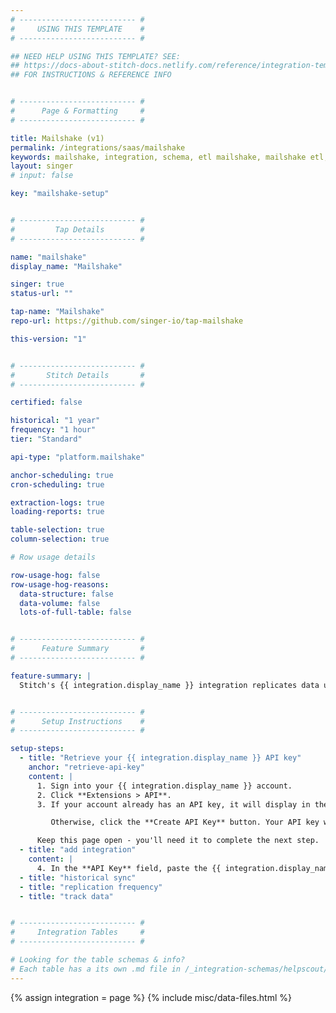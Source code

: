 ```yaml
---
# -------------------------- #
#     USING THIS TEMPLATE    #
# -------------------------- #

## NEED HELP USING THIS TEMPLATE? SEE:
## https://docs-about-stitch-docs.netlify.com/reference/integration-templates/saas/
## FOR INSTRUCTIONS & REFERENCE INFO


# -------------------------- #
#      Page & Formatting     #
# -------------------------- #

title: Mailshake (v1)
permalink: /integrations/saas/mailshake
keywords: mailshake, integration, schema, etl mailshake, mailshake etl, mailshake schema
layout: singer
# input: false

key: "mailshake-setup"


# -------------------------- #
#         Tap Details        #
# -------------------------- #

name: "mailshake"
display_name: "Mailshake"

singer: true
status-url: ""

tap-name: "Mailshake"
repo-url: https://github.com/singer-io/tap-mailshake

this-version: "1"


# -------------------------- #
#       Stitch Details       #
# -------------------------- #

certified: false

historical: "1 year"
frequency: "1 hour"
tier: "Standard"

api-type: "platform.mailshake"

anchor-scheduling: true
cron-scheduling: true

extraction-logs: true
loading-reports: true

table-selection: true
column-selection: true

# Row usage details

row-usage-hog: false
row-usage-hog-reasons:
  data-structure: false
  data-volume: false
  lots-of-full-table: false


# -------------------------- #
#      Feature Summary       #
# -------------------------- #

feature-summary: |
  Stitch's {{ integration.display_name }} integration replicates data using the {{ integration.api | flatify | strip }}. Refer to the [Schema](#schema) section for a list of objects available for replication.


# -------------------------- #
#      Setup Instructions    #
# -------------------------- #

setup-steps:
  - title: "Retrieve your {{ integration.display_name }} API key"
    anchor: "retrieve-api-key"
    content: |
      1. Sign into your {{ integration.display_name }} account.
      2. Click **Extensions > API**.
      3. If your account already has an API key, it will display in the **Your Access** section of the page.

         Otherwise, click the **Create API Key** button. Your API key will display on the page.

      Keep this page open - you'll need it to complete the next step.
  - title: "add integration"
    content: |
      4. In the **API Key** field, paste the {{ integration.display_name }} API key you retrieved in [Step 1](#retrieve-api-key).
  - title: "historical sync"
  - title: "replication frequency"
  - title: "track data"


# -------------------------- #
#     Integration Tables     #
# -------------------------- #

# Looking for the table schemas & info?
# Each table has a its own .md file in /_integration-schemas/helpscout/v1
---
```

{% assign integration = page %}
{% include misc/data-files.html %}